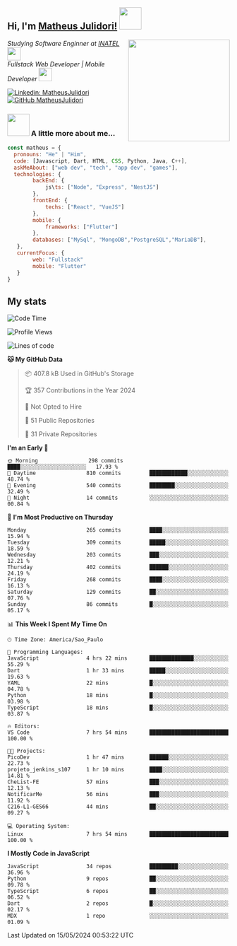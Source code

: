 <h2> Hi, I'm <a href="https://matheusjulidori.github.io" target="_blank">Matheus Julidori!</a> <img src="https://media.giphy.com/media/12oufCB0MyZ1Go/giphy.gif" width="50"></h2>
<img align='right' src="https://media.giphy.com/media/3oKIPnAiaMCws8nOsE/giphy.gif" width="230" height="auto">
<p><em>Studying Software Enginner at <a href="http://www.inatel.br" target="_blank">INATEL</a><img src="https://media.giphy.com/media/fYSnHlufseco8Fh93Z/giphy.gif" width="30"></br>
  Fullstack Web Developer | Mobile Developer <img src="https://media.giphy.com/media/WUlplcMpOCEmTGBtBW/giphy.gif" width="30">
</em></p>

[![Linkedin: MatheusJulidori](https://img.shields.io/badge/-MatheusJulidori-blue?style=flat-square&logo=Linkedin&logoColor=white&link=https://www.linkedin.com/in/MatheusJulidori/)](https://www.linkedin.com/in/MatheusJulidori/)
[![GitHub MatheusJulidori](https://img.shields.io/github/followers/matheusjulidori?label=follow&style=social)](https://github.com/MatheusJulidori)


### <img src="https://media.giphy.com/media/VgCDAzcKvsR6OM0uWg/giphy.gif" width="50"> A little more about me...  

```javascript
const matheus = {
  pronouns: "He" | "Him",
  code: [Javascript, Dart, HTML, CSS, Python, Java, C++],
  askMeAbout: ["web dev", "tech", "app dev", "games"],
  technologies: {
        backEnd: {
            js\ts: ["Node", "Express", "NestJS"]
        },
        frontEnd: {
            techs: ["React", "VueJS"]
        },
        mobile: {
            frameworks: ["Flutter"]
        },
        databases: ["MySql", "MongoDB","PostgreSQL","MariaDB"],
   },
   currentFocus: {
        web: "Fullstack"
        mobile: "Flutter"
   }
}
```
<h2>My stats</h2>

<!--START_SECTION:waka-->
![Code Time](http://img.shields.io/badge/Code%20Time-601%20hrs%2044%20mins-blue)

![Profile Views](http://img.shields.io/badge/Profile%20Views-6-blue)

![Lines of code](https://img.shields.io/badge/From%20Hello%20World%20I%27ve%20Written-6.6%20million%20lines%20of%20code-blue)

**🐱 My GitHub Data** 

> 📦 407.8 kB Used in GitHub's Storage 
 > 
> 🏆 357 Contributions in the Year 2024
 > 
> 🚫 Not Opted to Hire
 > 
> 📜 51 Public Repositories 
 > 
> 🔑 31 Private Repositories 
 > 
**I'm an Early 🐤** 

```text
🌞 Morning                298 commits         ████░░░░░░░░░░░░░░░░░░░░░   17.93 % 
🌆 Daytime                810 commits         ████████████░░░░░░░░░░░░░   48.74 % 
🌃 Evening                540 commits         ████████░░░░░░░░░░░░░░░░░   32.49 % 
🌙 Night                  14 commits          ░░░░░░░░░░░░░░░░░░░░░░░░░   00.84 % 
```
📅 **I'm Most Productive on Thursday** 

```text
Monday                   265 commits         ████░░░░░░░░░░░░░░░░░░░░░   15.94 % 
Tuesday                  309 commits         █████░░░░░░░░░░░░░░░░░░░░   18.59 % 
Wednesday                203 commits         ███░░░░░░░░░░░░░░░░░░░░░░   12.21 % 
Thursday                 402 commits         ██████░░░░░░░░░░░░░░░░░░░   24.19 % 
Friday                   268 commits         ████░░░░░░░░░░░░░░░░░░░░░   16.13 % 
Saturday                 129 commits         ██░░░░░░░░░░░░░░░░░░░░░░░   07.76 % 
Sunday                   86 commits          █░░░░░░░░░░░░░░░░░░░░░░░░   05.17 % 
```


📊 **This Week I Spent My Time On** 

```text
🕑︎ Time Zone: America/Sao_Paulo

💬 Programming Languages: 
JavaScript               4 hrs 22 mins       ██████████████░░░░░░░░░░░   55.29 % 
Dart                     1 hr 33 mins        █████░░░░░░░░░░░░░░░░░░░░   19.63 % 
YAML                     22 mins             █░░░░░░░░░░░░░░░░░░░░░░░░   04.78 % 
Python                   18 mins             █░░░░░░░░░░░░░░░░░░░░░░░░   03.98 % 
TypeScript               18 mins             █░░░░░░░░░░░░░░░░░░░░░░░░   03.87 % 

🔥 Editors: 
VS Code                  7 hrs 54 mins       █████████████████████████   100.00 % 

🐱‍💻 Projects: 
PicoDev                  1 hr 47 mins        ██████░░░░░░░░░░░░░░░░░░░   22.73 % 
projeto_jenkins_s107     1 hr 10 mins        ████░░░░░░░░░░░░░░░░░░░░░   14.81 % 
CheList-FE               57 mins             ███░░░░░░░░░░░░░░░░░░░░░░   12.13 % 
NotificarMe              56 mins             ███░░░░░░░░░░░░░░░░░░░░░░   11.92 % 
C216-L1-GES66            44 mins             ██░░░░░░░░░░░░░░░░░░░░░░░   09.27 % 

💻 Operating System: 
Linux                    7 hrs 54 mins       █████████████████████████   100.00 % 
```

**I Mostly Code in JavaScript** 

```text
JavaScript               34 repos            █████████░░░░░░░░░░░░░░░░   36.96 % 
Python                   9 repos             ██░░░░░░░░░░░░░░░░░░░░░░░   09.78 % 
TypeScript               6 repos             ██░░░░░░░░░░░░░░░░░░░░░░░   06.52 % 
Dart                     2 repos             █░░░░░░░░░░░░░░░░░░░░░░░░   02.17 % 
MDX                      1 repo              ░░░░░░░░░░░░░░░░░░░░░░░░░   01.09 % 
```




 Last Updated on 15/05/2024 00:53:22 UTC
<!--END_SECTION:waka-->
